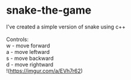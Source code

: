# snake-the-game

I've created a simple version of snake using c++ <br><br>
Controls: <br>
w - move forward <br>
a - move leftward <br>
s - move backward <br>
d - move rightward <br>
!(https://imgur.com/a/EVh7r62)
